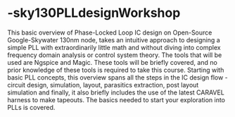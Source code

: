 # -sky130PLLdesignWorkshop
This basic overview of Phase-Locked Loop IC design on Open-Source Google-Skywater 130nm node, takes an intuitive approach to designing a simple PLL with extraordinarily little math and without diving into complex frequency domain analysis or control system theory. The tools that will be used are Ngspice and Magic. These tools will be briefly covered, and no prior knowledge of these tools is required to take this course. Starting with basic PLL concepts, this overview spans all the steps in the IC design flow - circuit design, simulation, layout, parasitics extraction, post layout simulation and finally, it also briefly includes the use of the latest CARAVEL harness to make tapeouts. The basics needed to start your exploration into PLLs is covered.
